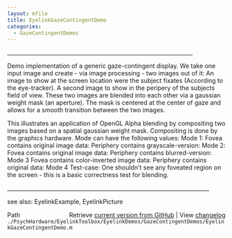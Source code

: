 ```yaml
---
layout: mfile
title: EyelinkGazeContingentDemo
categories:
  - GazeContingentDemos
---
```



\_\_\_\_\_\_\_\_\_\_\_\_\_\_\_\_\_\_\_\_\_\_\_\_\_\_\_\_\_\_\_\_\_\_\_\_\_\_\_\_\_\_\_\_\_\_\_\_\_\_\_\_\_\_\_\_\_\_\_\_\_\_\_\_\_\_\_

Demo implementation of a generic gaze\-contingent display.
We take one input image and create \- via image processing \- two images
out of it: An image to show at the screen location were the subject
fixates \(According to the eye\-tracker\). A second image to show in the
peripery of the subjects field of view. These two images are blended into
each other via a gaussian weight mask \(an aperture\). The mask is centered
at the center of gaze and allows for a smooth transition between the two
images.

This illustrates an application of OpenGL Alpha blending by compositing
two images based on a spatial gaussian weight mask. Compositing is done
by the graphics hardware.
Mode can have the following values:
Mode 1:
  Fovea contains original image data:
  Periphery contains grayscale\-version:
Mode 2:
  Fovea contains original image data:
  Periphery contains blurred\-version:
Mode 3
  Fovea contains color\-inverted image data:
  Periphery contains original data:
Mode 4
  Test\-case: One shouldn't see any foveated region on the
  screen \- this is a basic correctness test for blending.

\_\_\_\_\_\_\_\_\_\_\_\_\_\_\_\_\_\_\_\_\_\_\_\_\_\_\_\_\_\_\_\_\_\_\_\_\_\_\_\_\_\_\_\_\_\_\_\_\_\_\_\_\_\_\_\_\_\_\_\_\_\_\_\_\_\_\_\_\_\_\_\_\_

see also: EyelinkExample, EyelinkPicture


<div class="code_header" style="text-align:right;">
  <span style="float:left;">Path&nbsp;&nbsp;</span> <span class="counter">Retrieve <a href=
  "https://raw.github.com/Psychtoolbox-3/Psychtoolbox-3/beta/./PsychHardware/EyelinkToolbox/EyelinkDemos/GazeContingentDemos/EyelinkGazeContingentDemo.m">current version from GitHub</a> | View <a href=
  "https://github.com/Psychtoolbox-3/Psychtoolbox-3/commits/beta/./PsychHardware/EyelinkToolbox/EyelinkDemos/GazeContingentDemos/EyelinkGazeContingentDemo.m">changelog</a></span>
</div>
<div class="code">
  <code>./PsychHardware/EyelinkToolbox/EyelinkDemos/GazeContingentDemos/EyelinkGazeContingentDemo.m</code>
</div>
